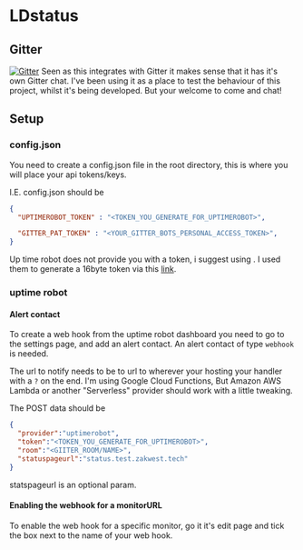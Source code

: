# LDstatus

## Gitter
[![Gitter](https://badges.gitter.im/LDstatus/Lobby.svg)](https://gitter.im/LDstatus/Lobby?utm_source=badge&utm_medium=badge&utm_campaign=pr-badge&utm_content=badge)
Seen as this integrates with Gitter it makes sense that it has it's own Gitter chat.
I've been using it as a place to test the behaviour of this project, whilst it's being developed.
But your welcome to come and chat!

## Setup

### config.json
You need to create a config.json file in the root directory, this is where you will place your api tokens/keys.

I.E. config.json should be
```json
{
  "UPTIMEROBOT_TOKEN" : "<TOKEN_YOU_GENERATE_FOR_UPTIMEROBOT>",

  "GITTER_PAT_TOKEN" : "<YOUR_GITTER_BOTS_PERSONAL_ACCESS_TOKEN>",
}
```

Up time robot does not provide you with a token, i suggest using [](random.org).
I used them to generate a 16byte token via this [link](https://www.random.org/cgi-bin/randbyte?nbytes=32&format=h).

### uptime robot

#### Alert contact
To create a web hook from the uptime robot dashboard you need to go to the settings page, and add an alert contact.
An alert contact of type `webhook` is needed.

The url to notify needs to be to url to wherever your hosting your handler with a `?` on the end.
I'm using Google Cloud Functions, But Amazon AWS Lambda or another "Serverless" provider should work with a little tweaking.

The POST data should be
```json
{
  "provider":"uptimerobot",
  "token":"<TOKEN_YOU_GENERATE_FOR_UPTIMEROBOT>",
  "room":"<GIITER_ROOM/NAME>",
  "statuspageurl":"status.test.zakwest.tech"
}
```

statspageurl is an optional param.

#### Enabling the webhook for a monitorURL

To enable the web hook for a specific monitor, go it it's edit page and tick the box next to the name of your web hook.
